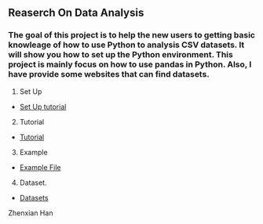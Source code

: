 ## Reaserch On Data Analysis

### The goal of this project is to help the new users to getting basic knowleage of how to use Python to analysis CSV datasets. It will show you how to set up the Python environment. This project is mainly focus on how to use pandas in Python. Also, I have provide some websites that can find datasets.

1. Set Up
* [Set Up tutorial](Set_Up/Set_up.md)

2. Tutorial
* [Tutorial](Tutorial.md)

3. Example
* [Example File](Example_File/Research_Filter.ipynb)

4. Dataset.
* [Datasets](Source.md)

Zhenxian Han

